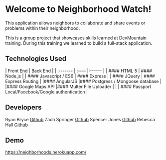 Welcome to Neighborhood Watch!
===================

This application allows neighbors to collaborate and share events or problems within their neighborhood.

This is a group project that showcases skills learned at [DevMountain](http://www.devmountain.com) training.  During this training we learned to build a full-stack application.

Technologies Used
-------------

| Front End     | Back End |
| :------- | :---- |:------ |
| #### <i class="icon-file"></i> HTML 5 | #### <i class="icon-file"></i> Node.js |
| #### <i class="icon-file"></i> Javascript / ES6    | #### <i class="icon-file"></i> Express   |
| #### <i class="icon-file"></i> JQuery     | #### <i class="icon-file"></i> Express Routing    |
|#### <i class="icon-file"></i> AngularJS |#### <i class="icon-file"></i> Postgress / Mongoose database |
|#### <i class="icon-file"></i> Google Maps API |#### <i class="icon-file"></i> Multer File Uploader |
| | #### <i class="icon-file"></i> Passport Local/Facebook/Google authentication |

Developers
-------------------
Ryan Bryce [Github](https://github.com/RyanBryce)
Zach Springer [Github](https://github.com/Zachcodes)
Spencer Jones [Github](https://github.com/theman0123)
Rebecca Hall  [Github](http://www.github.com/uncoolplane)

Demo
-------------
https://neighborhoods.herokuapp.com/
